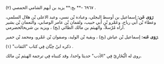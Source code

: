 ٦٩٦٧ -** بخ:** يزيد بن أيهم الشامي الحمصي (٢) .

**رَوَى عَن:** إسماعيل بن أوسط البجلي، وعبادة بْن نسي، وعبد الاعلى بْن هلال السلمي، وعطاء بْن أَبي رباح، وعَمْرو بْن أَبي حبيب، ولقمان بْن عامر الوصابي، والنعمان بْن بشير أراه مُرْسلاً، والهيثم بن مالك الطائي (بخ) ، ويزيد بن شريحالحضرمي.

**رَوَى عَنه:** إسماعيل بْن عياش (بخ) ، وبقية بْن الوليد، وصفوان بْن عَمْرو، ومحمد بْن حمير.

ذكره ابنُ حِبَّان فِي كتاب "الثقات" (١) .

روى له الْبُخَارِيّ فِي "الأدب" حديثا واحدا، وقد كتبناه فِي ترجمة الهيثم بْن مالك.